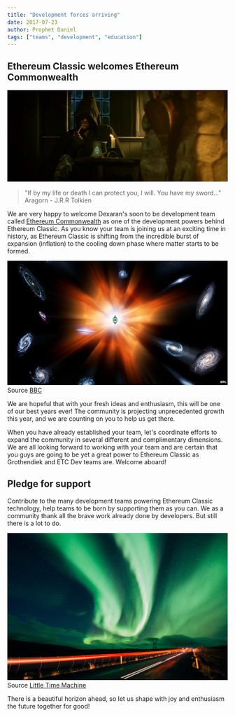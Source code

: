 ```yaml
---
title: "Development forces arriving"
date: 2017-07-23
author: Prophet Daniel
tags: ["teams", "development", "education"]
---
```


## Ethereum Classic welcomes Ethereum Commonwealth
![Imgur](./XXQn3HG.jpg?1)
> "If by my life or death I can protect you, I will. You have my sword..."
> Aragorn - J.R.R Tolkien

We are very happy to welcome Dexaran's soon to be development team called [Ethereum Commonwealth](https://dexaran.github.io/ICO/) as one of the development powers behind Ethereum Classic. As you know your team is joining us at an exciting time in history, as Ethereum Classic is shifting from the incredible burst of expansion (inflation) to the cooling down phase where matter starts to be formed.

![Imgur](./hVZ4N74.jpg)
Source [BBC](http://www.bbc.com/news/science-environment-26605974)

We are hopeful that with your fresh ideas and enthusiasm, this will be one of our best years ever! The community is projecting unprecedented growth this year, and we are counting on you to help us get there.

When you have already established your team, let's coordinate efforts to expand the community in several different and complimentary dimensions. We are all looking forward to working with your team and are certain that you guys are going to be yet a great power to Ethereum Classic as Grothendiek and ETC Dev teams are. Welcome aboard!

## Pledge for support
Contribute to the many development teams powering Ethereum Classic technology, help teams to be born by supporting them as you can. We as a community thank all the brave work already done by developers. But still there is a lot to do.

![Imgur](./wlZyBeH.jpg?1)
Source [Little Time Machine](littletimemachine.com)

There is a beautiful horizon ahead, so let us shape with joy and enthusiasm the future together for good!
